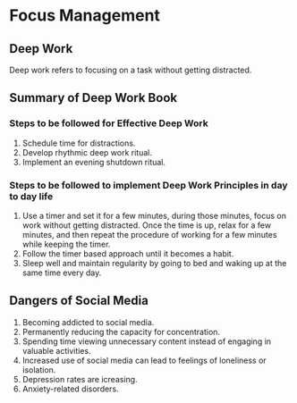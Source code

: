 # Focus Management
## Deep Work
Deep work refers to focusing on a task without getting distracted.
## Summary of Deep Work Book
### Steps to be followed for Effective Deep Work
1. Schedule time for distractions.
2. Develop rhythmic deep work ritual.
3. Implement an evening shutdown ritual.
### Steps to be followed to implement Deep Work Principles in day to day life
1. Use a timer and set it for a few minutes, during those minutes, focus on work without getting distracted. Once the time is up, relax for a few minutes, and then repeat the procedure of working for a few minutes while keeping the timer.
2. Follow the timer based approach until it becomes a habit.
3. Sleep well and maintain regularity by going to bed and waking up at the same time every day.
## Dangers of Social Media
1. Becoming addicted to social media.
2. Permanently reducing the capacity for concentration.
3. Spending time viewing unnecessary content instead of engaging in valuable activities.
4. Increased use of social media can lead to feelings of loneliness or isolation.
5. Depression rates are icreasing.
6. Anxiety-related disorders.